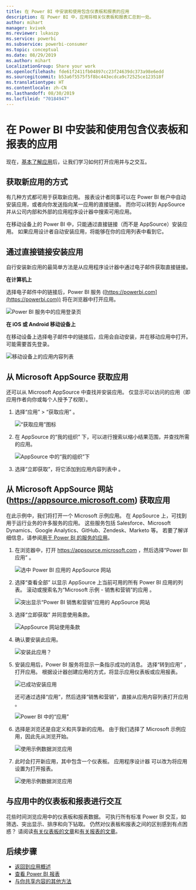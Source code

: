 ```yaml
---
title: 在 Power BI 中安装和使用包含仪表板和报表的应用
description: 在 Power BI 中，应用将相关仪表板和报表汇总到一处。
author: mihart
manager: kvivek
ms.reviewer: lukaszp
ms.service: powerbi
ms.subservice: powerbi-consumer
ms.topic: conceptual
ms.date: 08/29/2019
ms.author: mihart
LocalizationGroup: Share your work
ms.openlocfilehash: fde61f2411fb04897cc23f24639dc373a98e6edd
ms.sourcegitcommit: b53a6f5575f5f8bc443ecdca9c72525ce123518f
ms.translationtype: HT
ms.contentlocale: zh-CN
ms.lasthandoff: 08/30/2019
ms.locfileid: "70184947"
---
```

# <a name="install-and-use-apps-with-dashboards-and-reports-in-power-bi"></a>在 Power BI 中安装和使用包含仪表板和报表的应用
现在，[基本了解应用](end-user-apps.md)后，让我们学习如何打开应用并与之交互。 

## <a name="ways-to-get-a-new-app"></a>获取新应用的方式
有几种方式都可用于获取新应用。 报表设计者同事可以在 Power BI 帐户中自动安装应用，或者向你发送指向某一应用的直接链接。 而你可以转到 AppSource 并从公司内部和外部的应用程序设计器中搜索可用应用。 

在移动设备上的 Power BI 中，只能通过直接链接（而不是 AppSource）安装应用。 如果应用设计者自动安装应用，将能够在你的应用列表中看到它。

## <a name="install-an-app-from-a-direct-link"></a>通过直接链接安装应用
自行安装新应用的最简单方法是从应用程序设计器中通过电子邮件获取直接链接。  

**在计算机上** 

选择电子邮件中的链接后，Power BI 服务 ([https://powerbi.com](https://powerbi.com)) 将在浏览器中打开应用。 

![Power BI 服务中的应用登录页](./media/end-user-app-view/power-bi-app-from-link.png)

**在 iOS 或 Android 移动设备上** 

在移动设备上选择电子邮件中的链接后，应用会自动安装，并在移动应用中打开。 可能需要首先登录。 

![移动设备上的应用内容列表](./media/end-user-app-view/power-bi-ios.png)

## <a name="get-the-app-from-microsoft-appsource"></a>从 Microsoft AppSource 获取应用
还可以从 Microsoft AppSource 中查找并安装应用。 仅显示可以访问的应用（即应用作者向你或每个人授予了权限）。

1. 选择“应用”  > “获取应用”   。 
   
    ![“获取应用”图标](./media/end-user-app-view/power-bi-get-app2.png)    
2. 在 AppSource 的“我的组织”  下，可以进行搜索以缩小结果范围，并查找所需的应用。
   
    ![AppSource 中的“我的组织”下](./media/end-user-app-view/power-bi-opportunity-app.png)
3. 选择“立即获取”，将它添加到应用内容列表中  。 

## <a name="get-an-app-from-the-microsoft-appsource-website-httpsappsourcemicrosoftcom"></a>从 Microsoft AppSource 网站 (https://appsource.microsoft.com) 获取应用
在此示例中，我们将打开一个 Microsoft 示例应用。 在 AppSource 上，可找到用于运行业务的许多服务的应用。  这些服务包括 Salesforce、Microsoft Dynamics、Google Analytics、GitHub、Zendesk、Marketo 等。 若要了解详细信息，请参阅[用于 Power BI 的服务的应用](../service-connect-to-services.md)。 

1. 在浏览器中，打开 https://appsource.microsoft.com ，然后选择“Power BI 应用”  。

    ![选中 Power BI 应用的 AppSource 网站  ](./media/end-user-apps/power-bi-appsource.png)


2. 选择“查看全部”  以显示 AppSource 上当前可用的所有 Power BI 应用的列表。 滚动或搜索名为“Microsoft 示例 - 销售和营销”的应用  。

    ![突出显示“Power BI 销售和营销”应用的 AppSource 网站  ](./media/end-user-apps/power-bi-appsource-samples.png)

3. 选择“立即获取”  并同意使用条款。

    ![AppSource 网站使用条款 ](./media/end-user-apps/power-bi-permission.png)


4. 确认要安装此应用。

    ![安装此应用？  ](./media/end-user-apps/power-bi-app-install.png)

5. 安装应用后，Power BI 服务将显示一条指示成功的消息。 选择“转到应用”  ，打开应用。 根据设计器创建应用的方式，将显示应用仪表板或应用报表。

    ![已成功安装应用 ](./media/end-user-apps/power-bi-app-ready.png)

    还可通过选择“应用”，然后选择“销售和营销”，直接从应用内容列表打开应用   。

    ![Power BI 中的“应用”](./media/end-user-apps/power-bi-apps.png)


6. 选择是浏览还是自定义和共享新的应用。 由于我们选择了 Microsoft 示例应用，因此先从浏览开始。 

    ![使用示例数据浏览应用](./media/end-user-apps/power-bi-explore.png)

7.  此时会打开新应用，其中包含一个仪表板。 应用程序设计器  可以改为将应用设置为打开报表。  

    ![使用示例数据浏览应用](./media/end-user-apps/power-bi-new-app.png)




## <a name="interact-with-the-dashboards-and-reports-in-the-app"></a>与应用中的仪表板和报表进行交互
花些时间浏览应用中的仪表板和报表数据。 可执行所有标准 Power BI 交互，如筛选、突出显示、排序和向下钻取。  仍然对仪表板和报表之间的区别感到有点困惑？  请阅读[有关仪表板的文章](end-user-dashboards.md)和[有关报表的文章](end-user-reports.md)。  




## <a name="next-steps"></a>后续步骤
* [返回到应用概述](end-user-apps.md)
* [查看 Power BI 报表](end-user-report-open.md)
* [与你共享内容的其他方法](end-user-shared-with-me.md)
